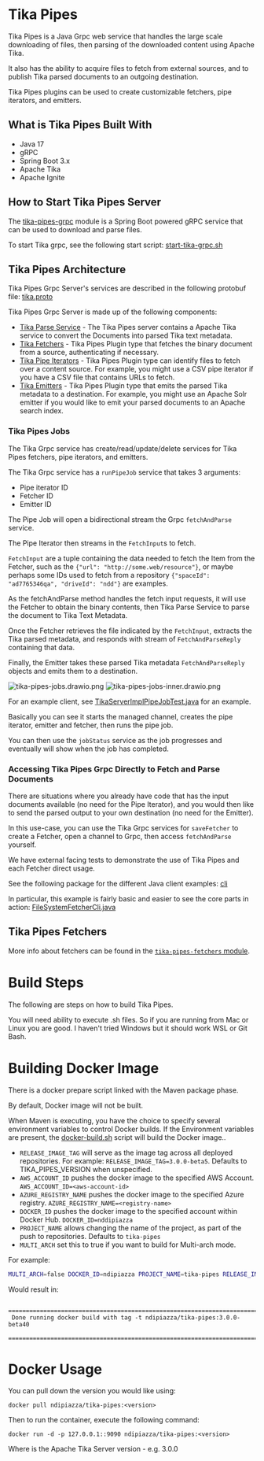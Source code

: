 # Tika Pipes

Tika Pipes is a Java Grpc web service that handles the large scale downloading of files, 
then parsing of the downloaded content using Apache Tika.

It also has the ability to acquire files to fetch from external sources, and to publish Tika parsed documents to an outgoing destination.

Tika Pipes plugins can be used to create customizable fetchers, pipe iterators, and emitters.

## What is Tika Pipes Built With
* Java 17
* gRPC
* Spring Boot 3.x
* Apache Tika
* Apache Ignite

## How to Start Tika Pipes Server

The [tika-pipes-grpc](tika-pipes-grpc) module is a Spring Boot powered gRPC service that can be used to download and parse files.

To start Tika grpc, see the following start script: [start-tika-grpc.sh](tika-pipes-grpc%2Fdocker-build%2Fstart-tika-grpc.sh)

## Tika Pipes Architecture

Tika Pipes Grpc Server's services are described in the following protobuf file: [tika.proto](tika-pipes-proto%2Fsrc%2Fmain%2Fproto%2Ftika.proto)

Tika Pipes Grpc Server is made up of the following components:

* [Tika Parse Service](tika-pipes-core%2Fsrc%2Fmain%2Fjava%2Forg%2Fapache%2Ftika%2Fpipes%2Fcore%2Fparser%2FParseService.java) - The Tika Pipes server contains a Apache Tika service to convert the Documents into parsed Tika text metadata.
* [Tika Fetchers](tika-pipes-fetchers%2Ftika-fetchers-core%2Fsrc%2Fmain%2Fjava%2Forg%2Fapache%2Ftika%2Fpipes%2Ffetchers%2Fcore%2FFetcher.java) - Tika Pipes Plugin type that fetches the binary document from a source, authenticating if necessary. 
* [Tika Pipe Iterators](tika-pipes-pipe-iterators%2Ftika-pipe-iterators-core%2Fsrc%2Fmain%2Fjava%2Forg%2Fapache%2Ftika%2Fpipes%2Fcore%2Fiterators%2FPipeIterator.java) - Tika Pipes Plugin type can identify files to fetch over a content source. For example, you might use 
a CSV pipe iterator if you have a CSV file that contains URLs to fetch.
* [Tika Emitters](tika-pipes-emitters%2Ftika-emitters-core%2Fsrc%2Fmain%2Fjava%2Forg%2Fapache%2Ftika%2Fpipes%2Fcore%2Femitter%2FEmitter.java) - Tika Pipes Plugin type that emits the parsed Tika metadata to a destination. For example, you 
might use an Apache Solr emitter if you would like to emit your parsed documents to an Apache search index.

### Tika Pipes Jobs

The Tika Grpc service has create/read/update/delete services for Tika Pipes fetchers, pipe iterators, and emitters.

The Tika Grpc service has a `runPipeJob` service that takes 3 arguments:
* Pipe iterator ID
* Fetcher ID
* Emitter ID

The Pipe Job will open a bidirectional stream the Grpc `fetchAndParse` service. 

The Pipe Iterator then streams in the `FetchInput`s to fetch. 

`FetchInput` are a tuple containing the data needed to fetch the Item from the Fetcher, such as the `{"url": "http://some.web/resource"}`, or maybe perhaps some IDs used to fetch from a repository `{"spaceId": "ad7765346qa", "driveId": "ndd"}` are examples.

As the fetchAndParse method handles the fetch input requests, it will use the Fetcher to obtain the binary contents, 
then Tika Parse Service to parse the document to Tika Text Metadata. 

Once the Fetcher retrieves the file indicated by the `FetchInput`, extracts the Tika parsed metadata, and responds with stream of `FetchAndParseReply` containing that data.

Finally, the Emitter takes these parsed Tika metadata `FetchAndParseReply` objects and emits them to a destination.

![tika-pipes-jobs.drawio.png](readme-files%2Ftika-pipes-jobs.drawio.png)
![tika-pipes-jobs-inner.drawio.png](readme-files%2Ftika-pipes-jobs-inner.drawio.png)

For an example client, see [TikaServerImplPipeJobTest.java](tika-pipes-grpc%2Fsrc%2Ftest%2Fjava%2Forg%2Fapache%2Ftika%2Fpipes%2Fgrpc%2FTikaServerImplPipeJobTest.java) for an example.

Basically you can see it starts the managed channel, creates the pipe iterator, emitter and fetcher, then runs the pipe job.

You can then use the `jobStatus` service as the job progresses and eventually will show when the job has completed.

### Accessing Tika Pipes Grpc Directly to Fetch and Parse Documents

There are situations where you already have code that has the input documents available (no need for the Pipe Iterator),
and you would then like to send the parsed output to your own destination (no need for the Emitter).

In this use-case, you can use the Tika Grpc services for `saveFetcher` to create a Fetcher, 
open a channel to Grpc, then access `fetchAndParse` yourself.

We have external facing tests to demonstrate the use of Tika Pipes and each Fetcher direct usage.

See the following package for the different Java client examples: [cli](tika-pipes-cli%2Fsrc%2Fmain%2Fjava%2Forg%2Fapache%2Ftika%2Fpipes%2Fcli)

In particular, this example is fairly basic and easier to see the core parts in action: [FileSystemFetcherCli.java](tika-pipes-cli%2Fsrc%2Fmain%2Fjava%2Forg%2Fapache%2Ftika%2Fpipes%2Fcli%2Ffilesystem%2FFileSystemFetcherCli.java)

## Tika Pipes Fetchers

More info about fetchers can be found in the [`tika-pipes-fetchers` module](tika-pipes-fetchers).

# Build Steps

The following are steps on how to build Tika Pipes.

You will need ability to execute .sh files. So if you are running from Mac or Linux you are good. I haven't tried Windows but
it should work WSL or Git Bash.

# Building Docker Image

There is a docker prepare script linked with the Maven package phase.

By default, Docker image will not be built.

When Maven is executing, you have the choice to specify several environment variables to control Docker builds. If the 
Environment variables are present, the [docker-build.sh](tika-pipes-grpc%2Fdocker-build%2Fdocker-build.sh) script will build the Docker image..


* `RELEASE_IMAGE_TAG` will serve as the image tag across all deployed repositories. For example: `RELEASE_IMAGE_TAG=3.0.0-beta5`. Defaults to TIKA_PIPES_VERSION when unspecified.
* `AWS_ACCOUNT_ID` pushes the docker image to the specified AWS Account. `AWS_ACCOUNT_ID=<aws-account-id>`
* `AZURE_REGISTRY_NAME` pushes the docker image to the specified Azure registry. `AZURE_REGISTRY_NAME=<registry-name>`
* `DOCKER_ID` pushes the docker image to the specified account within Docker Hub. `DOCKER_ID=nddipiazza`
* `PROJECT_NAME` allows changing the name of the project, as part of the push to repositories. Defaults to `tika-pipes`
* `MULTI_ARCH` set this to true if you want to build for Multi-arch mode.

For example:

```bash
MULTI_ARCH=false DOCKER_ID=ndipiazza PROJECT_NAME=tika-pipes RELEASE_IMAGE_TAG=3.0.0-beta40 mvn clean package
```

Would result in:

```
 ===================================================================================================
 Done running docker build with tag -t ndipiazza/tika-pipes:3.0.0-beta40
 ===================================================================================================
```
# Docker Usage
You can pull down the version you would like using:

`docker pull ndipiazza/tika-pipes:<version>`

Then to run the container, execute the following command:

`docker run -d -p 127.0.0.1::9090 ndipiazza/tika-pipes:<version>`

Where <version> is the Apache Tika Server version - e.g. 3.0.0
